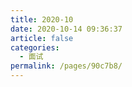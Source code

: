 ```yaml
---
title: 2020-10
date: 2020-10-14 09:36:37
article: false
categories:
  - 面试
permalink: /pages/90c7b8/
---
```

